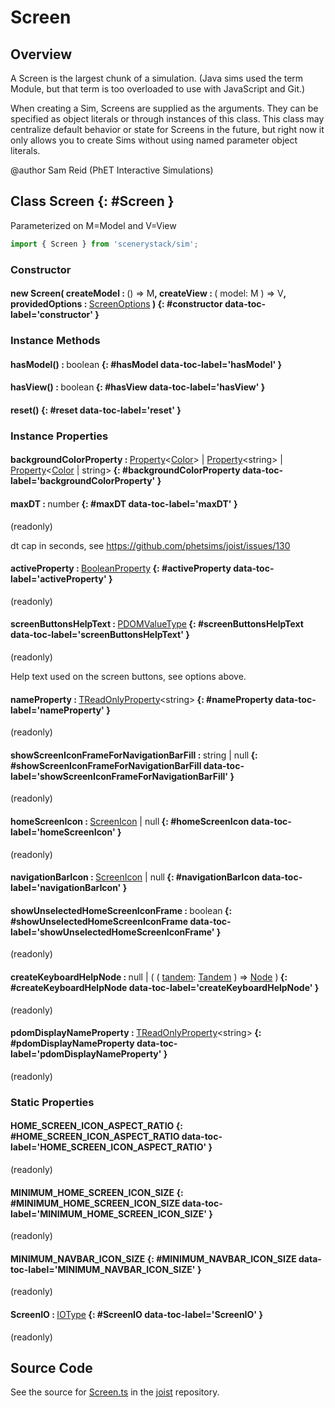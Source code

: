 # Screen

## Overview

A Screen is the largest chunk of a simulation. (Java sims used the term Module, but that term
is too overloaded to use with JavaScript and Git.)

When creating a Sim, Screens are supplied as the arguments. They can be specified as object literals or through
instances of this class. This class may centralize default behavior or state for Screens in the future, but right
now it only allows you to create Sims without using named parameter object literals.

@author Sam Reid (PhET Interactive Simulations)

## Class Screen {: #Screen }


Parameterized on M=Model and V=View

```js
import { Screen } from 'scenerystack/sim';
```
### Constructor

#### new Screen( createModel : <span style="font-weight: 400;">() =&gt; M</span>, createView : <span style="font-weight: 400;">( model: M ) =&gt; V</span>, providedOptions : <span style="font-weight: 400;">[ScreenOptions](../sim/Screen.md#ScreenOptions)</span> ) {: #constructor data-toc-label='constructor' }

### Instance Methods

#### hasModel() : <span style="font-weight: 400;"><span style="color: hsla(calc(var(--md-hue) + 180deg),80%,40%,1);">boolean</span></span> {: #hasModel data-toc-label='hasModel' }

#### hasView() : <span style="font-weight: 400;"><span style="color: hsla(calc(var(--md-hue) + 180deg),80%,40%,1);">boolean</span></span> {: #hasView data-toc-label='hasView' }

#### reset() {: #reset data-toc-label='reset' }

### Instance Properties

#### backgroundColorProperty : <span style="font-weight: 400;">[Property](../axon/Property.md)&lt;[Color](../scenery/Color.md)&gt; | [Property](../axon/Property.md)&lt;<span style="color: hsla(calc(var(--md-hue) + 180deg),80%,40%,1);">string</span>&gt; | [Property](../axon/Property.md)&lt;[Color](../scenery/Color.md) | <span style="color: hsla(calc(var(--md-hue) + 180deg),80%,40%,1);">string</span>&gt;</span> {: #backgroundColorProperty data-toc-label='backgroundColorProperty' }

#### maxDT : <span style="font-weight: 400;"><span style="color: hsla(calc(var(--md-hue) + 180deg),80%,40%,1);">number</span></span> {: #maxDT data-toc-label='maxDT' }

(readonly)

dt cap in seconds, see https://github.com/phetsims/joist/issues/130

#### activeProperty : <span style="font-weight: 400;">[BooleanProperty](../axon/BooleanProperty.md)</span> {: #activeProperty data-toc-label='activeProperty' }

(readonly)

#### screenButtonsHelpText : <span style="font-weight: 400;">[PDOMValueType](../scenery/ParallelDOM.md#PDOMValueType)</span> {: #screenButtonsHelpText data-toc-label='screenButtonsHelpText' }

(readonly)

Help text used on the screen buttons, see options above.

#### nameProperty : <span style="font-weight: 400;">[TReadOnlyProperty](../axon/TReadOnlyProperty.md)&lt;<span style="color: hsla(calc(var(--md-hue) + 180deg),80%,40%,1);">string</span>&gt;</span> {: #nameProperty data-toc-label='nameProperty' }

(readonly)

#### showScreenIconFrameForNavigationBarFill : <span style="font-weight: 400;"><span style="color: hsla(calc(var(--md-hue) + 180deg),80%,40%,1);">string</span> | <span style="color: hsla(calc(var(--md-hue) + 180deg),80%,40%,1);">null</span></span> {: #showScreenIconFrameForNavigationBarFill data-toc-label='showScreenIconFrameForNavigationBarFill' }

(readonly)

#### homeScreenIcon : <span style="font-weight: 400;">[ScreenIcon](../sim/ScreenIcon.md) | <span style="color: hsla(calc(var(--md-hue) + 180deg),80%,40%,1);">null</span></span> {: #homeScreenIcon data-toc-label='homeScreenIcon' }

(readonly)

#### navigationBarIcon : <span style="font-weight: 400;">[ScreenIcon](../sim/ScreenIcon.md) | <span style="color: hsla(calc(var(--md-hue) + 180deg),80%,40%,1);">null</span></span> {: #navigationBarIcon data-toc-label='navigationBarIcon' }

#### showUnselectedHomeScreenIconFrame : <span style="font-weight: 400;"><span style="color: hsla(calc(var(--md-hue) + 180deg),80%,40%,1);">boolean</span></span> {: #showUnselectedHomeScreenIconFrame data-toc-label='showUnselectedHomeScreenIconFrame' }

(readonly)

#### createKeyboardHelpNode : <span style="font-weight: 400;"><span style="color: hsla(calc(var(--md-hue) + 180deg),80%,40%,1);">null</span> | ( ( [tandem](../tandem/tandem.md): [Tandem](../tandem/Tandem.md) ) =&gt; [Node](../scenery/Node.md) )</span> {: #createKeyboardHelpNode data-toc-label='createKeyboardHelpNode' }

(readonly)

#### pdomDisplayNameProperty : <span style="font-weight: 400;">[TReadOnlyProperty](../axon/TReadOnlyProperty.md)&lt;<span style="color: hsla(calc(var(--md-hue) + 180deg),80%,40%,1);">string</span>&gt;</span> {: #pdomDisplayNameProperty data-toc-label='pdomDisplayNameProperty' }

(readonly)

### Static Properties

#### HOME_SCREEN_ICON_ASPECT_RATIO {: #HOME_SCREEN_ICON_ASPECT_RATIO data-toc-label='HOME_SCREEN_ICON_ASPECT_RATIO' }

(readonly)

#### MINIMUM_HOME_SCREEN_ICON_SIZE {: #MINIMUM_HOME_SCREEN_ICON_SIZE data-toc-label='MINIMUM_HOME_SCREEN_ICON_SIZE' }

(readonly)

#### MINIMUM_NAVBAR_ICON_SIZE {: #MINIMUM_NAVBAR_ICON_SIZE data-toc-label='MINIMUM_NAVBAR_ICON_SIZE' }

(readonly)

#### ScreenIO : <span style="font-weight: 400;">[IOType](../tandem/IOType.md)</span> {: #ScreenIO data-toc-label='ScreenIO' }

(readonly)



## Source Code

See the source for [Screen.ts](https://github.com/phetsims/joist/blob/main/js/Screen.ts) in the [joist](https://github.com/phetsims/joist) repository.
